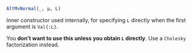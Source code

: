 ```julia
AltMvNormal(_, μ, L)

```

Inner constructor used internally, for specifying `L` directly when the first argument is `Val{:L}`.

You **don't want to use this unless you obtain `L` directly**. Use a `Cholesky` factorization instead.
